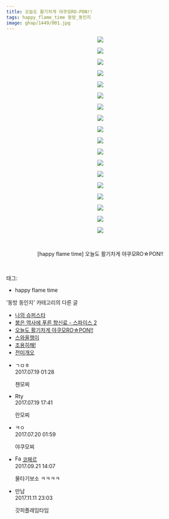 ```yaml
---
title: 오늘도 활기차게 야쿠모RO☆PON!!
tags: happy_flame_time 동방_동인지
image: ghap/1449/001.jpg
---
```

<div class="article">
<p style="text-align: center; clear: none; float: none;"><img src="{{ site.nasurl }}/ghap/1449/001.jpg"/></p>
<p style="text-align: center; clear: none; float: none;"><img src="{{ site.nasurl }}/ghap/1449/002.jpg"/></p>
<p style="text-align: center; clear: none; float: none;"><img src="{{ site.nasurl }}/ghap/1449/003.jpg"/></p>
<p style="text-align: center; clear: none; float: none;"><img src="{{ site.nasurl }}/ghap/1449/004.jpg"/></p>
<p style="text-align: center; clear: none; float: none;"><img src="{{ site.nasurl }}/ghap/1449/005.jpg"/></p>
<p style="text-align: center; clear: none; float: none;"><img src="{{ site.nasurl }}/ghap/1449/006.jpg"/></p>
<p style="text-align: center; clear: none; float: none;"><img src="{{ site.nasurl }}/ghap/1449/007.jpg"/></p>
<p style="text-align: center; clear: none; float: none;"><img src="{{ site.nasurl }}/ghap/1449/008.jpg"/></p>
<p style="text-align: center; clear: none; float: none;"><img src="{{ site.nasurl }}/ghap/1449/009.jpg"/></p>
<p style="text-align: center; clear: none; float: none;"><img src="{{ site.nasurl }}/ghap/1449/010.jpg"/></p>
<p style="text-align: center; clear: none; float: none;"><img src="{{ site.nasurl }}/ghap/1449/011.jpg"/></p>
<p style="text-align: center; clear: none; float: none;"><img src="{{ site.nasurl }}/ghap/1449/012.jpg"/></p>
<p style="text-align: center; clear: none; float: none;"><img src="{{ site.nasurl }}/ghap/1449/013.jpg"/></p>
<p style="text-align: center; clear: none; float: none;"><img src="{{ site.nasurl }}/ghap/1449/014.jpg"/></p>
<p style="text-align: center; clear: none; float: none;"><img src="{{ site.nasurl }}/ghap/1449/015.jpg"/></p>
<p style="text-align: center; clear: none; float: none;"><img src="{{ site.nasurl }}/ghap/1449/016.jpg"/></p>
<p style="text-align: center; clear: none; float: none;"><img src="{{ site.nasurl }}/ghap/1449/017.jpg"/></p>
<p style="text-align: center; clear: none; float: none;"><img src="{{ site.nasurl }}/ghap/1449/018.jpg"/></p>
<p style="text-align: center; clear: none; float: none;"><br/></p>
<p style="text-align: center; clear: none; float: none;">[happy flame time] 오늘도 활기차게 야쿠모RO☆PON!!</p>
<p><br/></p>
</div><div class="tagTrail">
<p>태그: </p>
<ul>
<li>happy flame time</li>
</ul>
</div><div class="another">
<p>'동방 동인지' 카테고리의 다른 글</p>
<ul>
<li><a href="/2016-08-09-ghap_1451">나의 슈퍼스타</a></li>
<li><a href="/2016-08-09-ghap_1450">붉은 역사에 푸른 향신료 - 스파이스 2</a></li>
<li><a href="/2016-08-09-ghap_1449">오늘도 활기차게 야쿠모RO☆PON!!</a></li>
<li><a href="/2016-08-09-ghap_1448">스와올챙이</a></li>
<li><a href="/2016-08-09-ghap_1446">조용히해!</a></li>
<li><a href="/2016-08-09-ghap_1445">전미개오</a></li>
</ul>
</div><div class="cb_module cb_fluid">
<div class="cb_wrt cb_profile">
<div class="comment">
<ul>
<li class="cb_thumb_off" id="comment15038950">
<div class="cb_comment_area">
<div class="cb_info_area">
<div class="cb_section">
<span class="cb_nick_name">ㄱㅁㅎ</span>
</div>
<div class="cb_section">
<span class="cb_date">2017.07.19 01:28 </span>
</div>
</div>
<div class="cb_dsc_comment">
<p class="cb_dsc">
											첸모찌
										</p>
</div>
</div></li>
<li class="cb_thumb_off" id="comment15039583">
<div class="cb_comment_area">
<div class="cb_info_area">
<div class="cb_section">
<span class="cb_nick_name">Rty</span>
</div>
<div class="cb_section">
<span class="cb_date">2017.07.19 17:41 </span>
</div>
</div>
<div class="cb_dsc_comment">
<p class="cb_dsc">
											란모찌
										</p>
</div>
</div></li>
<li class="cb_thumb_off" id="comment15039923">
<div class="cb_comment_area">
<div class="cb_info_area">
<div class="cb_section">
<span class="cb_nick_name">ㅋㅇ</span>
</div>
<div class="cb_section">
<span class="cb_date">2017.07.20 01:59 </span>
</div>
</div>
<div class="cb_dsc_comment">
<p class="cb_dsc">
											야쿠모찌
										</p>
</div>
</div></li>
<li class="cb_thumb_off" id="comment15087739">
<div class="cb_comment_area">
<div class="cb_info_area">
<div class="cb_section">
<span class="cb_nick_name"><img alt="Favicon of http://blog.naver.com/berpo77/221060134998" height="16" onerror="this.onerror=null;this.parentNode.removeChild(this)" src="http://blog.naver.com/favicon.ico" width="16"/> <a href="http://blog.naver.com/berpo77/221060134998" onclick="return openLinkInNewWindow(this)">코페르</a></span>
</div>
<div class="cb_section">
<span class="cb_date">2017.09.21 14:07 </span>
</div>
</div>
<div class="cb_dsc_comment">
<p class="cb_dsc">
											물타기보소 ㅋㅋㅋㅋ 
										</p>
</div>
</div></li>
<li class="cb_thumb_off" id="comment15127443">
<div class="cb_comment_area">
<div class="cb_info_area">
<div class="cb_section">
<span class="cb_nick_name">만남</span>
</div>
<div class="cb_section">
<span class="cb_date">2017.11.11 23:03 </span>
</div>
</div>
<div class="cb_dsc_comment">
<p class="cb_dsc">
											갓피플레임타임
										</p>
</div>
</div></li>
</ul>
</div>
</div><!-- commentList close -->
</div>